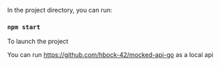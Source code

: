 In the project directory, you can run:

### `npm start`

To launch the project

You can run https://github.com/hbock-42/mocked-api-go as a local api
